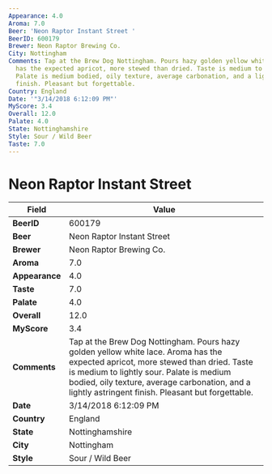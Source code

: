 ```yaml
---
Appearance: 4.0
Aroma: 7.0
Beer: 'Neon Raptor Instant Street '
BeerID: 600179
Brewer: Neon Raptor Brewing Co.
City: Nottingham
Comments: Tap at the Brew Dog Nottingham. Pours hazy golden yellow white lace. Aroma
  has the expected apricot, more stewed than dried. Taste is medium to lightly sour.
  Palate is medium bodied, oily texture, average carbonation, and a lightly astringent
  finish. Pleasant but forgettable.
Country: England
Date: '"3/14/2018 6:12:09 PM"'
MyScore: 3.4
Overall: 12.0
Palate: 4.0
State: Nottinghamshire
Style: Sour / Wild Beer
Taste: 7.0
---
```


# Neon Raptor Instant Street 

| Field         | Value |
|---------------|-------|
| **BeerID** | 600179 |
| **Beer** | Neon Raptor Instant Street  |
| **Brewer** | Neon Raptor Brewing Co. |
| **Aroma** | 7.0 |
| **Appearance** | 4.0 |
| **Taste** | 7.0 |
| **Palate** | 4.0 |
| **Overall** | 12.0 |
| **MyScore** | 3.4 |
| **Comments** | Tap at the Brew Dog Nottingham. Pours hazy golden yellow white lace. Aroma has the expected apricot, more stewed than dried. Taste is medium to lightly sour. Palate is medium bodied, oily texture, average carbonation, and a lightly astringent finish. Pleasant but forgettable. |
| **Date** | 3/14/2018 6:12:09 PM |
| **Country** | England |
| **State** | Nottinghamshire |
| **City** | Nottingham |
| **Style** | Sour / Wild Beer |
